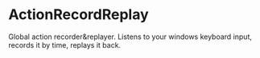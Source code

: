 # ActionRecordReplay
Global action recorder&amp;replayer. Listens to your windows keyboard input, records it by time, replays it back.
